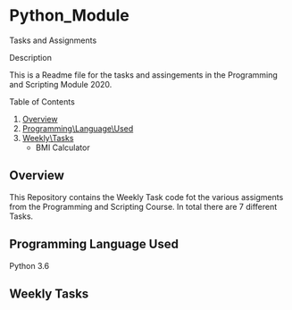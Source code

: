 # Python_Module
Tasks and Assignments

Description

This is a Readme file for the tasks and assingements in the Programming and Scripting Module 2020.

Table of Contents
1. [Overview](#Overview)
2. [Programming\Language\Used](#Programming\Language\Used)
3. [Weekly\Tasks](#Programming\Language\Used)
   * BMI Calculator
   

## Overview
This Repository contains the Weekly Task code fot the various assigments from the Programming and Scripting Course. In total there are 7 different Tasks.

## Programming Language Used
Python 3.6

## Weekly Tasks



